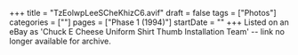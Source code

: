 +++
title = "TzEolwpLeeSCheKhizC6.avif"
draft = false
tags = ["Photos"]
categories = [""]
pages = ["Phase 1 (1994)"]
startDate = ""
+++
Listed on an eBay as 'Chuck E Cheese Uniform Shirt Thumb Installation Team' -- link no longer available for archive.
